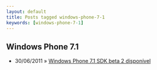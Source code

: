 ```yaml
---
layout: default
title: Posts tagged windows-phone-7-1
keywords: [windows-phone-7-1]
---
```

<h2 class="category">Windows Phone 7.1</h2>
<ul class="posts">
<li>
<p>
<span class="date">30/06/2011</span> &raquo; 
<a href="/blog/windows-phone-7-1-sdk-beta-2-disponivel">Windows Phone 7.1 SDK beta 2 disponível</a>
</p>
</li> 
</ul>
